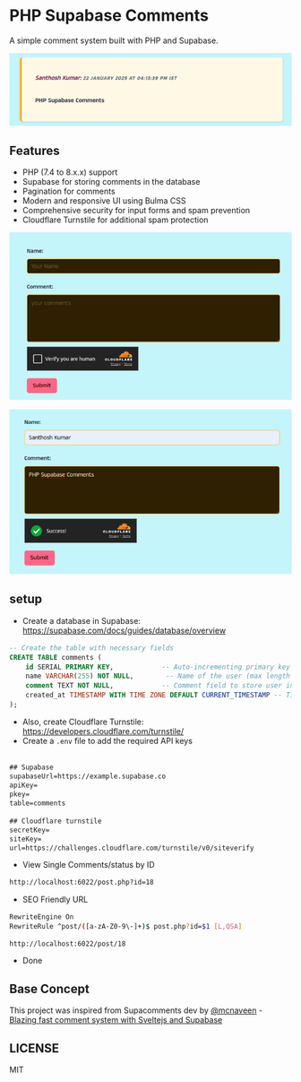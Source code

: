 # PHP Supabase Comments

A simple comment system built with PHP and Supabase.  

![PHP Supbase Comments](./screenshot/3.png)  

## Features

- PHP (7.4 to 8.x.x) support
- Supabase for storing comments in the database
- Pagination for comments
- Modern and responsive UI using Bulma CSS
- Comprehensive security for input forms and spam prevention
- Cloudflare Turnstile for additional spam protection  

![PHP Supbase Comments](./screenshot/1.png)  

![PHP Supbase Comments](./screenshot/2.png)  

## setup

- Create a database in Supabase: <https://supabase.com/docs/guides/database/overview>

```sql
-- Create the table with necessary fields
CREATE TABLE comments (
    id SERIAL PRIMARY KEY,            -- Auto-incrementing primary key
    name VARCHAR(255) NOT NULL,        -- Name of the user (max length 255)
    comment TEXT NOT NULL,            -- Comment field to store user input
    created_at TIMESTAMP WITH TIME ZONE DEFAULT CURRENT_TIMESTAMP -- Timestamp with timezone
);
```

- Also, create Cloudflare Turnstile: <https://developers.cloudflare.com/turnstile/>
- Create a `.env` file to add the required API keys

```env

## Supabase
supabaseUrl=https://example.supabase.co
apiKey=
pkey=
table=comments

## Cloudflare turnstile
secretKey=
siteKey=
url=https://challenges.cloudflare.com/turnstile/v0/siteverify

```

- View Single Comments/status by ID

```sh
http://localhost:6022/post.php?id=18
```

- SEO Friendly URL

```sh
RewriteEngine On
RewriteRule ^post/([a-zA-Z0-9\-]+)$ post.php?id=$1 [L,QSA]
```

```sh
http://localhost:6022/post/18
```

- Done  

## Base Concept

This project was inspired from Supacomments dev by [@mcnaveen](https://github.com/mcnaveen) - [Blazing fast comment system with Sveltejs and Supabase](https://github.com/mcnaveen/SupaComments)

## LICENSE

MIT
